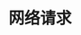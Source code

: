 # 网络请求























































































































































































































































































































































































































































































































































































































































